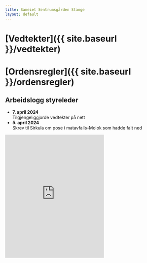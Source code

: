 ```yaml
---
title: Sameiet Sentrumsgården Stange
layout: default
---
```


# [Vedtekter]({{ site.baseurl }}/vedtekter)
# [Ordensregler]({{ site.baseurl }}/ordensregler)


## Arbeidslogg styreleder
- **7. april 2024**<br>Tilgjengeliggjorde vedtekter på nett
- **5. april 2024**<br>Skrev til Sirkula om pose i matavfalls-Molok som hadde falt ned

<iframe src="https://www.yr.no/nb/innhold/5-12110/card.html" width="320" height="400" frameBorder="0"></iframe>
